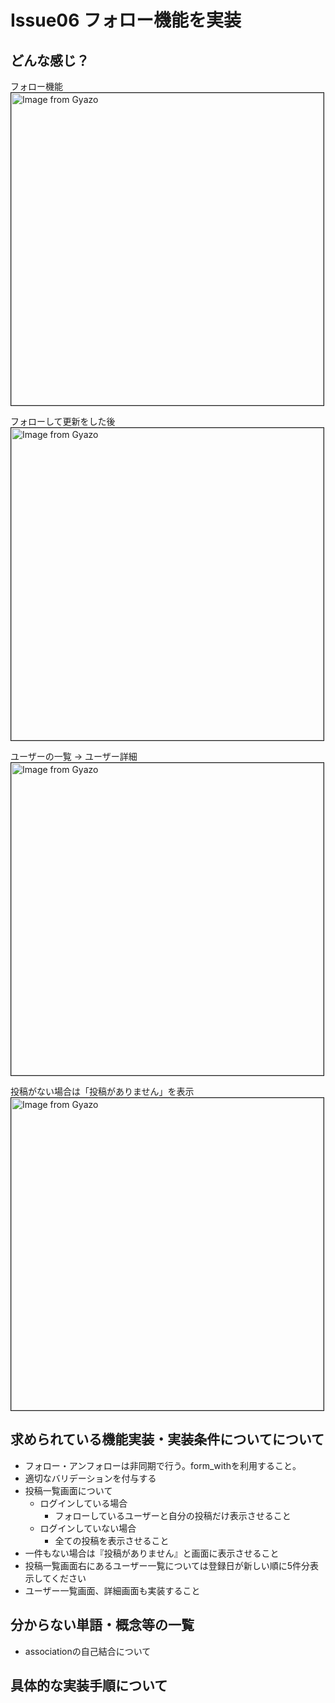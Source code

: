 # Issue06 フォロー機能を実装

## どんな感じ？

フォロー機能  
<a href="https://gyazo.com/2b0bf1d9a04a1de896bece3531317080"><img src="https://i.gyazo.com/2b0bf1d9a04a1de896bece3531317080.gif" alt="Image from Gyazo" width="500" border=1/></a><br>  

フォローして更新をした後  
<a href="https://gyazo.com/d6d4ee67561c3d0e2adb9defdf580e26"><img src="https://i.gyazo.com/d6d4ee67561c3d0e2adb9defdf580e26.gif" alt="Image from Gyazo" width="500" border=1/></a><br>  

ユーザーの一覧 → ユーザー詳細  
<a href="https://gyazo.com/d21cdaf9b6d4ea202d7795464976a7a9"><img src="https://i.gyazo.com/d21cdaf9b6d4ea202d7795464976a7a9.gif" alt="Image from Gyazo" width="500" border=1/></a><br>  

投稿がない場合は「投稿がありません」を表示  
<a href="https://gyazo.com/4d2d25ca3cd29e9c9c063be5bd3cdc90"><img src="https://i.gyazo.com/4d2d25ca3cd29e9c9c063be5bd3cdc90.gif" alt="Image from Gyazo" width="500" border=1/></a><br>  

## 求められている機能実装・実装条件についてについて

- フォロー・アンフォローは非同期で行う。form_withを利用すること。
- 適切なバリデーションを付与する
- 投稿一覧画面について
  - ログインしている場合
    - フォローしているユーザーと自分の投稿だけ表示させること
  - ログインしていない場合
    - 全ての投稿を表示させること
- 一件もない場合は『投稿がありません』と画面に表示させること
- 投稿一覧画面右にあるユーザー一覧については登録日が新しい順に5件分表示してください
- ユーザー一覧画面、詳細画面も実装すること

## 分からない単語・概念等の一覧

- associationの自己結合について

## 具体的な実装手順について
